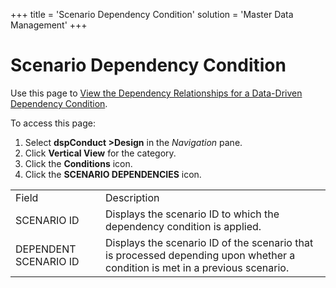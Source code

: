 +++
title = 'Scenario Dependency Condition'
solution = 'Master Data Management'
+++

# Scenario Dependency Condition

<div class="use">

Use this page to [View the Dependency Relationships for a Data-Driven
Dependency
Condition](../Use_Cases/Add_Data_Driven_Dependency_Conditions.htm#View_the_Dependency_Relationships_for_a_Data_Driven_Dependency_Condition).

</div>

To access this page:

1.  Select <span style="font-weight: bold;">dspConduct
    \></span>**Design** in the *Navigation* pane.
2.  Click **Vertical View** for the category.
3.  Click the **Conditions** icon.
4.  Click the <span style="font-weight: bold;">SCENARIO
    DEPENDENCIES</span>
icon.

|                       |                                                                                                                              |
| --------------------- | ---------------------------------------------------------------------------------------------------------------------------- |
| Field                 | Description                                                                                                                  |
| SCENARIO ID           | Displays the scenario ID to which the dependency condition is applied.                                                       |
| DEPENDENT SCENARIO ID | Displays the scenario ID of the scenario that is processed depending upon whether a condition is met in a previous scenario. |
